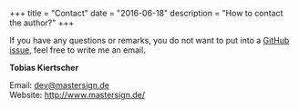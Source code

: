 +++
title = "Contact"
date = "2016-06-18"
description = "How to contact the author?"
+++

If you have any questions or remarks, you do not want to put into a
[GitHub issue](https://github.com/winbench/bench/issues),
feel free to write me an email.

**Tobias Kiertscher**

Email: <dev@mastersign.de>  
Website: <http://www.mastersign.de/>  
